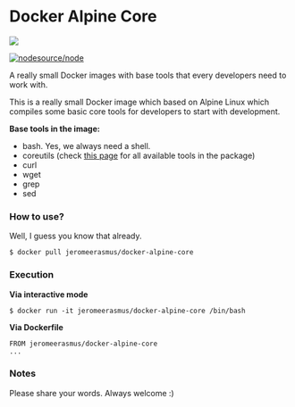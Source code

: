 # Docker Alpine Core

[![](https://imagelayers.io/badge/jeromeerasmus/docker-alpine-core:latest.svg)](https://imagelayers.io/?images=jeromeerasmus/docker-alpine-core:latest 'Get your own badge on imagelayers.io')

[![nodesource/node](http://dockeri.co/image/jeromeerasmus/docker-alpine-core)](https://registry.hub.docker.com/u/jeromeerasmus/docker-alpine-core/)

A really small Docker images with base tools that every developers need to work with.

This is a really small Docker image which based on Alpine Linux which compiles some basic core tools for developers to start with development.

**Base tools in the image:**

* bash. Yes, we always need a shell.
* coreutils (check [this page](http://www.gnu.org/software/coreutils/manual/coreutils.html) for all available tools in the package)
* curl
* wget
* grep
* sed

### How to use?

Well, I guess you know that already.

```
$ docker pull jeromeerasmus/docker-alpine-core
```

### Execution

**Via interactive mode**

```
$ docker run -it jeromeerasmus/docker-alpine-core /bin/bash
```

**Via Dockerfile**

```
FROM jeromeerasmus/docker-alpine-core
...
```

### Notes

Please share your words. Always welcome :)
